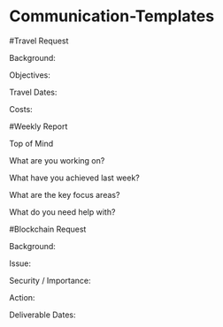 # Communication-Templates

#Travel Request

Background:

Objectives:

Travel Dates:

Costs:

#Weekly Report

Top of Mind

What are you working on?

What have you achieved last week?

What are the key focus areas?

What do you need help with?

#Blockchain Request

Background:

Issue:

Security / Importance:

Action:

Deliverable Dates:
